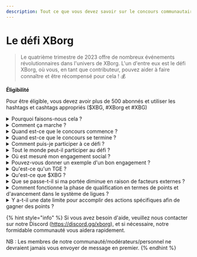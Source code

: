 ```yaml
---
description: Tout ce que vous devez savoir sur le concours communautaire de XBorg. Arrive en septembre 2023
---
```


# Le défi XBorg

> Le quatrième trimestre de 2023 offre de nombreux événements révolutionnaires dans l'univers de XBorg. L'un d'entre eux est le défi XBorg, où vous, en tant que contributeur, pouvez aider à faire connaître et être récompensé pour cela ! 💰

**Éligibilité**

Pour être éligible, vous devez avoir plus de 500 abonnés et utiliser les hashtags et cashtags appropriés ($XBG, #XBorg et #XBG)

<details>

<summary>Pourquoi faisons-nous cela ?</summary>

Notre objectif est de sensibiliser les gens à XBorg tout en mettant en valeur notre fantastique communauté, nos produits et notre jeton. Organiser un concours est notre méthode choisie pour favoriser une expérience agréable et collaborative.

</details>

<details>

<summary>Comment ça marche ?</summary>

Participez activement en respectant les [règles](rules-test.md) et en suivant les meilleures pratiques (lien vers les meilleures pratiques). Vous accumulerez des points en fonction de l'impact de votre engagement, et plus vous le ferez avec compétence, plus les récompenses que vous et votre ligue pourrez obtenir seront grandes.

</details>

<details>

<summary>Quand est-ce que le concours commence ?</summary>

Le concours est prévu pour commencer le 1er septembre ou le 30 septembre 2023, en fonction de notre avancement.

</details>

<details>

<summary>Quand est-ce que le concours se termine ?</summary>

Le concours se terminera deux semaines après l'événement de génération de jetons ([TGE](./#what-is-a-tge)), dont la date précise sera communiquée ultérieurement.

</details>

<details>

<summary>Comment puis-je participer à ce défi ?</summary>

Une fois que vous avez atteint la condition d'avoir plus de 500 abonnés sur Twitter, des points vous seront attribués en fonction de votre classement quotidien d'engagement des influenceurs XBorg sur LunarCrush. N'oubliez pas d'inclure #XBorg, $XBG ou #XBG dans vos tweets pour une reconnaissance précise.

</details>

<details>

<summary>Tout le monde peut-il participer au défi ?</summary>

Le défi est ouvert à tous, mais vos points ne seront comptabilisés que si vous avez au moins 500 abonnés sur Twitter.

</details>

<details>

<summary>Où est mesuré mon engagement social ?</summary>

LunarCrush collecte directement des données sur Twitter, ce qui nous permet de les extraire et de les analyser. Par conséquent, nous nous concentrons exclusivement sur la mesure de votre engagement sur Twitter. Veuillez noter que les engagements sur d'autres plateformes sociales ne sont pas pris en compte. Pour plus d'informations, visitez [https://lunarcrush.com/faq.](https://lunarcrush.com/faq.)

</details>

<details>

<summary>Pouvez-vous donner un exemple d'un bon engagement ?</summary>

Un engagement efficace consiste à créer du contenu captivant en utilisant des hashtags, des cashtags et des emojis. Pour plus de conseils, vous pouvez consulter notre guide complet des meilleures pratiques : {LIEN}

</details>

<details>

<summary>Qu'est-ce qu'un TGE ?</summary>

TGE signifie "Token Generation Event", un terme principalement utilisé dans les secteurs de la blockchain et des cryptomonnaies.

**Que se passe-t-il pendant un TGE ?**

Un TGE implique la création et la distribution d'une nouvelle cryptomonnaie ou d'un nouveau jeton aux premiers participants, généralement pour lever des fonds pour un nouveau projet. Ce processus implique que l'entreprise ou l'organisation émettrice attribue un certain nombre de jetons aux premiers supporters ou investisseurs.

**En quoi un TGE diffère-t-il d'une ICO ?**

Bien que les TGE et les ICO (Initial Coin Offerings) soient tous deux des méthodes de collecte de fonds utilisant des jetons, les termes sont parfois utilisés de manière interchangeable. Cependant, les professionnels du secteur préfèrent souvent "TGE" car cela met l'accent sur la génération et la distribution de jetons, plutôt que sur l'"offre" ou la vente.

</details>

<details>

<summary>Qu'est-ce que $XBG ?</summary>

[$XBG](../../06-or-token/xbg.md) est un jeton numérique lié au projet XBorg.

</details>

<details>

<summary>Que se passe-t-il si ma portée diminue en raison de facteurs externes ?</summary>

Si vous ne maintenez pas ou n'augmentez pas votre engagement, votre classement d'influenceur diminuera, ce qui se traduira par moins de points quotidiens. Cependant, les points que vous avez déjà gagnés ne seront pas perdus.

</details>

<details>

<summary>Comment fonctionne la phase de qualification en termes de points et d'avancement dans le système de ligues ?</summary>

Pendant les phases de qualification, les participants accumulent des points quotidiens et montent dans le classement. Nous conserverons un instantané final du classement à la fois pour la phase de qualification 1 et la phase de qualification 2. Ensuite, en fonction du nombre total de participants et du succès des objectifs collectifs, des places seront disponibles dans différentes ligues. Les meilleurs performeurs de chaque phase de qualification recevront ensuite des invitations pour rejoindre la ligue la plus adaptée à leur niveau de compétence.

À travers ces ligues, la saison inaugurale commencera, apportant avec elle des récompenses trop alléchantes pour être ignorées. Cela marque le véritable commencement du jeu. Au-delà des récompenses substantielles, la qualification devrait être un objectif primordial pour de nombreux participants tout au long des phases de qualification.

</details>

<details>

<summary>Y a-t-il une date limite pour accomplir des actions spécifiques afin de gagner des points ?</summary>

Oui, il y a des délais pour gagner des points en fonction des étapes du jeu. Il y a deux phases de qualification, suivies du lancement des [ligues](scoring-test/leagues-test.md). Pendant chaque phase, les participants ont jusqu'à la fin pour accumuler le maximum de points et sécuriser leur position dans le [classement](scoring-test/leaderboard-test.md). Une fois les ligues lancées, le jeu fonctionne sur une base saisonnière.

De plus, les points sont gagnés quotidiennement et les données sont extraites de l'API [LunarCrush](scoring-test/lunarcrush-test.md) chaque soir avant minuit pour calculer les points. En raison de la responsabilité technique, certaines données peuvent prendre jusqu'à 48 heures pour apparaître dans le [classement](scoring-test/leaderboard-test.md).

</details>

{% hint style="info" %}
Si vous avez besoin d'aide, veuillez nous contacter sur notre Discord (https://discord.gg/xborg), et si nécessaire, notre formidable communauté vous aidera rapidement.

NB : Les membres de notre communauté/modérateurs/personnel ne devraient jamais vous envoyer de message en premier.
{% endhint %}